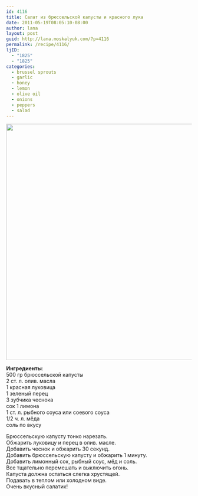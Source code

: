```yaml
---
id: 4116
title: Салат из брюссельской капусты и красного лука
date: 2011-05-19T08:05:10-08:00
author: lana
layout: post
guid: http://lana.moskalyuk.com/?p=4116
permalink: /recipe/4116/
ljID:
  - "1825"
  - "1825"
categories:
  - brussel sprouts
  - garlic
  - honey
  - lemon
  - olive oil
  - onions
  - peppers
  - salad
---
```

<img loading="lazy" class="alignnone" title="brussel sprouts salad" src="http://farm6.static.flickr.com/5024/5732224155_b9e82cbf62_z.jpg" alt="" width="564" height="640" />

**Ингредиенты**:  
500 гр брюссельской капусты  
2 ст. л. олив. масла  
1 красная луковица  
1 зеленый перец  
3 зубчика чеснока  
сок 1 лимона  
1 ст. л. рыбного соуса или соевого соуса  
1/2 ч. л. мёда  
соль по вкусу

Брюссельскую капусту тонко нарезать.  
Обжарить луковицу и перец в олив. масле.  
Добавить чеснок и обжарить 30 секунд.  
Добавить брюссельскую капусту и обжарить 1 минуту.  
Добавить лимонный сок, рыбный соус, мёд и соль.  
Все тщательно перемешать и выключить огонь.  
Капуста должна остаться слегка хрустящей.  
Подавать в теплом или холодном виде.  
Очень вкусный салатик!